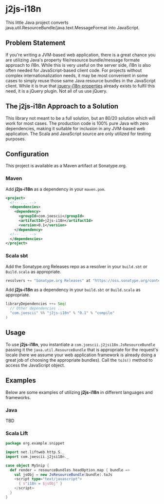 # j2js-i18n

This little Java project converts java.util.ResourceBundle/java.text.MessageFormat into JavaScript.  

## Problem Statement

If you're writing a JVM-based web application, there is a great chance you are utilizing Java's property file/resource bundle/message formate approach to i18n.  While this is very useful on the server side, i18n is also often needed for JavaScript-based client code.  For projects without complex internationalization needs, it may be most convenient in some cases to simply reuse those same Java resource bundles in the JavaScript client.  While it is true that [jquery-i18n-properties](https://code.google.com/p/jquery-i18n-properties/) already exists to fulfil this need, it is a jQuery plugin.  Not all of us use jQuery.  

## The j2js-i18n Approach to a Solution

This library not meant to be a full solution, but an 80/20 solution which will work for most cases.  The production code is 100% pure Java with zero dependencies, making it suitable for inclusion in any JVM-based web application.  The Scala and JavaScript source are only utilized for testing purposes.  

## Configuration

This project is available as a Maven artifact at Sonatype.org.  

### Maven

Add **j2js-i18n** as a dependency in your `maven.pom`.

```xml
<project>
  <!-- ... -->
  <dependencies>
    <dependency>
      <groupId>com.joescii</groupId>
      <artifactId>j2js-i18n</artifactId>
      <version>0.1</version>
    </dependency>
  <!-- ... -->
  </dependencies>
</project>
```

### Scala sbt
Add the Sonatype.org Releases repo as a resolver in your `build.sbt` or `Build.scala` as appropriate.

```scala
resolvers += "Sonatype.org Releases" at "https://oss.sonatype.org/content/repositories/releases/"
```

Add **j2js-i18n** as a dependency in your `build.sbt` or `Build.scala` as appropriate.

```scala
libraryDependencies ++= Seq(
  // Other dependencies ...
  "com.joescii" %% "j2js-i18n" % "0.1" % "compile"
)
```

## Usage

To use **j2js-i18n**, you instantiate a `com.joescii.j2jsi18n.JsResourceBundle` passing it the `java.util.ResourceBundle` that is appropriate for the request's locale (here we assume your web application framework is already doing a great job of choosing the appropriate bundles).  Call the `toJs()` method to access the JavaScript object.

## Examples

Below are some examples of utilizing **j2js-i18n** in different languages and frameworks.

### Java

TBD

### Scala Lift

```scala
package org.example.snippet

import net.liftweb.http.S._
import com.joescii.j2jsi18n._

case object MySnip {
  def render = resourceBundles.headOption.map { bundle =>
    val jsObj = new JsResourceBundle(bundle).toJs
    <script type="text/javascript">
      { s"i18n = $jsObj" }
    </script>
  }
}
```

